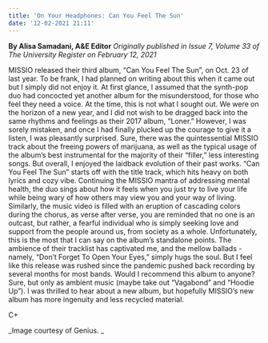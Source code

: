 ```yaml
---
title: 'On Your Headphones: Can You Feel The Sun'
date: '12-02-2021 21:11'
---
```


**By Alisa Samadani, A&E Editor** _Originally published in Issue 7, Volume 33 of The University Register on February 12, 2021_

MISSIO released their third album, “Can You Feel The Sun”, on Oct. 23 of last year. To be frank, I had planned on writing about this when it came out but I simply did not enjoy it. At first glance, I assumed that the synth-pop duo had concocted yet another album for the misunderstood, for those who feel they need a voice. At the time, this is not what I sought out. We were on the horizon of a new year, and I did not wish to be dragged back into the same rhythms and feelings as their 2017 album, “Loner.” However, I was sorely mistaken, and once I had finally plucked up the courage to give it a listen, I was pleasantly surprised. Sure, there was the quintessential MISSIO track about the freeing powers of marijuana, as well as the typical usage of the album’s best instrumental for the majority of their “filler,” less interesting songs. But overall, I enjoyed the laidback evolution of their past works. “Can You Feel The Sun” starts off with the title track, which hits heavy on both lyrics and cozy vibe. Continuing the MISSIO mantra of addressing mental health, the duo sings about how it feels when you just try to live your life while being wary of how others may view you and your way of living. Similarly, the music video is filled with an eruption of cascading colors during the chorus, as verse after verse, you are reminded that no one is an outcast, but rather, a fearful individual who is simply seeking love and support from the people around us, from society as a whole. Unfortunately, this is the most that I can say on the album’s standalone points. The ambience of their tracklist has captivated me, and the mellow ballads - namely, “Don’t Forget To Open Your Eyes,” simply hugs the soul. But I feel like this release was rushed since the pandemic pushed back recording by several months for most bands. Would I recommend this album to anyone? Sure, but only as ambient music (maybe take out “Vagabond” and “Hoodie Up”). I was thrilled to hear about a new album, but hopefully MISSIO’s new album has more ingenuity and less recycled material.

C+

_Image courtesy of Genius.
_
